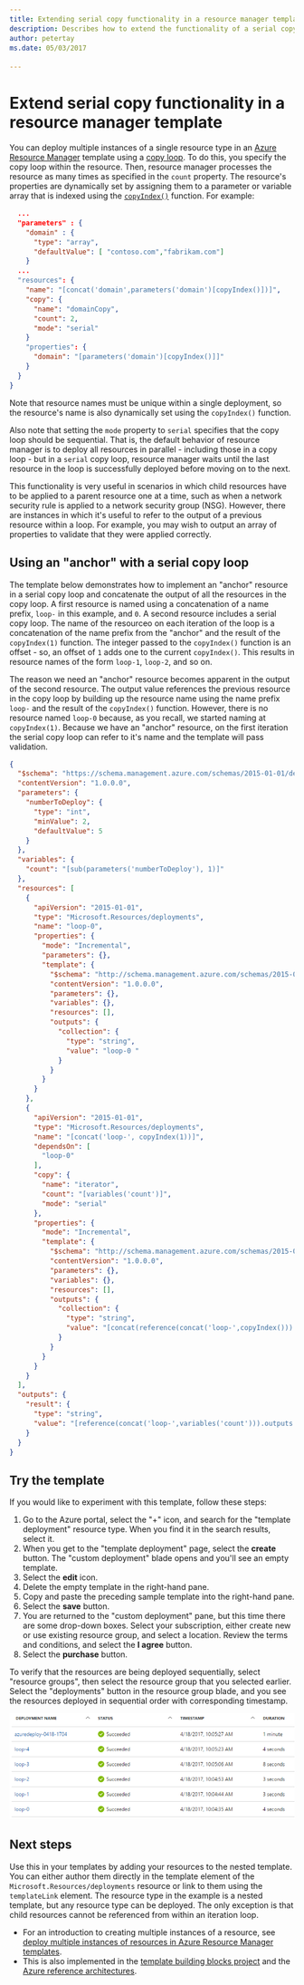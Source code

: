 ```yaml
---
title: Extending serial copy functionality in a resource manager template
description: Describes how to extend the functionality of a serial copy loop in an Azure Resource Manager template
author: petertay
ms.date: 05/03/2017

---
```


# Extend serial copy functionality in a resource manager template

You can deploy multiple instances of a single resource type in an [Azure Resource Manager][azure-resource-manager-overview] template using a [copy loop][create-multiple-instances]. To do this, you specify the copy loop within the resource. Then, resource manager processes the resource as many times as specified in the `count` property. The resource's properties are dynamically set by assigning them to a parameter or variable array that is indexed using the [`copyIndex()`][azure-resource-manager-functions-numeric] function. For example:

```json
  ...
  "parameters" : {
    "domain" : {
      "type": "array",
      "defaultValue": [ "contoso.com","fabrikam.com"]
    }
  ...
  "resources": {
    "name": "[concat('domain',parameters('domain')[copyIndex()])]",
    "copy": {
      "name": "domainCopy",
      "count": 2,
      "mode": "serial"
    }
    "properties": {
      "domain": "[parameters('domain')[copyIndex()]]"
    }
  }
}
```
Note that resource names must be unique within a single deployment, so the resource's name is also dynamically set using the `copyIndex()` function.

Also note that setting the `mode` property to `serial` specifies that the copy loop should be sequential. That is, the default behavior of resource manager is to deploy all resources in parallel - including those in a copy loop - but in a `serial` copy loop, resource manager waits until the last resource in the loop is successfully deployed before moving on to the next.

This functionality is very useful in scenarios in which child resources have to be applied to a parent resource one at a time, such as when a network security rule is applied to a network security group (NSG). However, there are instances in which it's useful to refer to the output of a previous resource within a loop. For example, you may wish to output an array of properties to validate that they were applied correctly.


## Using an "anchor" with a serial copy loop

The template below demonstrates how to implement an "anchor" resource in a serial copy loop and concatenate the output of all the resources in the copy loop. A first resource is named using a concatenation of a name prefix, `loop-` in this example, and `0`. A second resource includes a serial copy loop. The name of the resourceo on each iteration of the loop is a concatenation of the name prefix from the "anchor" and the result of the `copyIndex(1)` function. The integer passed to the `copyIndex()` function is an offset - so, an offset of `1` adds one to the current `copyIndex()`. This results in resource names of the form `loop-1`, `loop-2`, and so on.

The reason we need an "anchor" resource becomes apparent in the output of the second resource. The output value references the previous resource in the copy loop by building up the resource name using the name prefix `loop-` and the result of the `copyIndex()` function. However, there is no resource named `loop-0` because, as you recall, we started naming at `copyIndex(1)`. Because we have an "anchor" resource, on the first iteration the serial copy loop can refer to it's name and the template will pass validation. 

```json
{
  "$schema": "https://schema.management.azure.com/schemas/2015-01-01/deploymentTemplate.json#",
  "contentVersion": "1.0.0.0",
  "parameters": {
    "numberToDeploy": {
      "type": "int",
      "minValue": 2,
      "defaultValue": 5
    }
  },
  "variables": {
    "count": "[sub(parameters('numberToDeploy'), 1)]"
  },
  "resources": [
    {
      "apiVersion": "2015-01-01",
      "type": "Microsoft.Resources/deployments",
      "name": "loop-0",
      "properties": {
        "mode": "Incremental",
        "parameters": {},
        "template": {
          "$schema": "http://schema.management.azure.com/schemas/2015-01-01/deploymentTemplate.json#",
          "contentVersion": "1.0.0.0",
          "parameters": {},
          "variables": {},
          "resources": [],
          "outputs": {
            "collection": {
              "type": "string",
              "value": "loop-0 "
            }
          }
        }
      }
    },
    {
      "apiVersion": "2015-01-01",
      "type": "Microsoft.Resources/deployments",
      "name": "[concat('loop-', copyIndex(1))]",
      "dependsOn": [
        "loop-0"
      ],
      "copy": {
        "name": "iterator",
        "count": "[variables('count')]",
        "mode": "serial"
      },
      "properties": {
        "mode": "Incremental",
        "template": {
          "$schema": "http://schema.management.azure.com/schemas/2015-01-01/deploymentTemplate.json#",
          "contentVersion": "1.0.0.0",
          "parameters": {},
          "variables": {},
          "resources": [],
          "outputs": {
            "collection": {
              "type": "string",
              "value": "[concat(reference(concat('loop-',copyIndex())).outputs.collection.value,'loop-',copyIndex(1), ' ')]"
            }
          }
        }
      }
    }
  ],
  "outputs": {
    "result": {
      "type": "string",
      "value": "[reference(concat('loop-',variables('count'))).outputs.collection.value]"
    }
  }
}

```
## Try the template

If you would like to experiment with this template, follow these steps:

1.	Go to the Azure portal, select the "+" icon, and search for the "template deployment" resource type. When you find it in the search results, select it.
2.	When you get to the "template deployment" page, select the **create** button. The "custom deployment" blade opens and you'll see an empty template.
3.	Select the **edit** icon.
4.	Delete the empty template in the right-hand pane.
5.	Copy and paste the preceding sample template into the right-hand pane.
6.	Select the **save** button.
7.	You are returned to the "custom deployment" pane, but this time there are some drop-down boxes. Select your subscription, either create new or use existing resource group, and select a location. Review the terms and conditions, and select the **I agree** button.
8.	Select the **purchase** button.

To verify that the resources are being deployed sequentially, select "resource groups", then select the resource group that you selected earlier. Select the "deployments" button in the resource group blade, and you see the resources deployed in sequential order with corresponding timestamp.

![Deployment of sequential loop template in Azure Resource Manager](../_images/extending-resource-manager-templates-sequential-loop.png)

## Next steps

Use this in your templates by adding your resources to the nested template. You can either author them directly in the template element of the `Microsoft.Resources/deployments` resource or link to them using the `templateLink` element. The resource type in the example is a nested template, but any resource type can be deployed. The only exception is that child resources cannot be referenced from within an iteration loop.

* For an introduction to creating multiple instances of a resource, see [deploy multiple instances of resources in Azure Resource Manager templates](/azure/azure-resource-manager/resource-group-create-multiple.md).
* This is also implemented in the [template building blocks project](https://github.com/mspnp/template-building-blocks) and the [Azure reference architectures](/azure/architecture/reference-architectures/).

<!-- links -->
[azure-resource-manager-overview]: /azure/azure-resource-manager/resource-group-overview
[azure-resource-manager-functions-numeric]: /azure/azure-resource-manager/resource-group-template-functions-numeric
[create-multiple-instances]: /azure/azure-resource-manager/resource-group-create-multiple